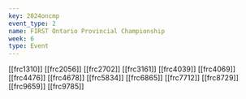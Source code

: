 ```yaml
---
key: 2024oncmp
event_type: 2
name: FIRST Ontario Provincial Championship
week: 6
type: Event
---
```

[[frc1310]]
[[frc2056]]
[[frc2702]]
[[frc3161]]
[[frc4039]]
[[frc4069]]
[[frc4476]]
[[frc4678]]
[[frc5834]]
[[frc6865]]
[[frc7712]]
[[frc8729]]
[[frc9659]]
[[frc9785]]

